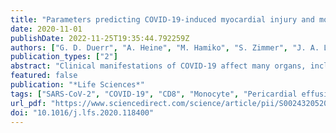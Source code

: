 ```yaml
---
title: "Parameters predicting COVID-19-induced myocardial injury and mortality"
date: 2020-11-01
publishDate: 2022-11-25T19:35:44.792259Z
authors: ["G. D. Duerr", "A. Heine", "M. Hamiko", "S. Zimmer", "J. A. Luetkens", "J. Nattermann", "G. Rieke", "A. Isaak", "J. Jehle", "S. A. E. Held", "J. C. Wasmuth", "M. Wittmann", "C. P. Strassburg", "P. Brossart", "M. Coburn", "H. Treede", "G. Nickenig", "C. Kurts", "M. Velten"]
publication_types: ["2"]
abstract: "Clinical manifestations of COVID-19 affect many organs, including the heart. Cardiovascular disease is a dominant comorbidity and prognostic factors predicting risk for critical courses are highly needed. Moreover, immunomechanisms underlying COVID-induced myocardial damage are poorly understood. Objective To elucidate prognostic markers to identify patients at risk. Results Only patients with pericardial effusion (PE) developed a severe disease course, and those who died could be identified by a high CD8/Treg/monocyte ratio. Ten out of 19 COVID-19 patients presented with PE, 7 (78%) of these had elevated APACHE-II mortality risk-score, requiring mechanical ventilation. At admission, PE patients showed signs of systemic and cardiac inflammation in NMR and impaired cardiac function as detected by transthoracic echocardiography (TTE), whereas parameters of myocardial injury e.g. high sensitive troponin-t (hs-TnT) were not yet increased. During the course of disease, hs-TnT rose in 8 of the PE-patients above 16 ng/l, 7 had to undergo ventilatory therapy and 4 of them died. FACS at admission showed in PE patients elevated frequencies of CD3+CD8+ T cells among all CD3+ T-cells, and lower frequencies of Tregs and CD14+HLA−DR+-monocytes. A high CD8/Treg/monocyte ratio predicted a severe disease course in PE patients, and was associated with high serum levels of antiviral cytokines. By contrast, patients without PE and PE patients with a low CD8/Treg/monocyte ratio neither had to be intubated, nor died. Conclusions PE predicts cardiac injury in COVID-19 patients. Therefore, TTE should be performed at admission. Immunological parameters for dysfunctional antiviral immunity, such as the CD8/Treg/monocyte ratio used here, supports risk assessment by predicting poor prognosis."
featured: false
publication: "*Life Sciences*"
tags: ["SARS-CoV-2", "COVID-19", "CD8", "Monocyte", "Pericardial effusion", "Treg"]
url_pdf: "https://www.sciencedirect.com/science/article/pii/S002432052031153X"
doi: "10.1016/j.lfs.2020.118400"
---
```


